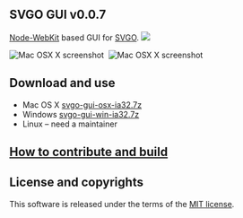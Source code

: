 ## SVGO GUI v0.0.7

[Node-WebKit](https://github.com/rogerwang/node-webkit) based GUI for [SVGO](https://github.com/svg/svgo).
![](//mc.yandex.ru/watch/18431371)

![Mac OSX X screenshot](https://raw.github.com/svg/svgo-gui/master/screenshots/1.png)&nbsp;&nbsp;![Mac OSX X screenshot](https://raw.github.com/svg/svgo-gui/master/screenshots/2.png)

## Download and use

* Mac OS X [svgo-gui-osx-ia32.7z](http://goo.gl/0Qu9B)
* Windows [svgo-gui-win-ia32.7z](http://goo.gl/zuPkL)
* Linux – need a maintainer

## [How to contribute and build](https://github.com/svg/svgo-gui/blob/master/docs/how-to-contribute-and-build/en.md)

## License and copyrights

This software is released under the terms of the [MIT license](https://github.com/svg/svgo-gui/blob/master/LICENSE).